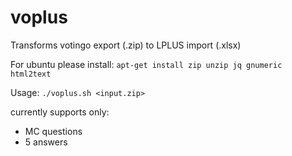 # voplus
Transforms votingo export (.zip) to LPLUS import (.xlsx)

For ubuntu please install: 
`apt-get install zip unzip jq gnumeric html2text`

Usage:
`./voplus.sh <input.zip>`

currently supports only:
- MC questions
- 5 answers
